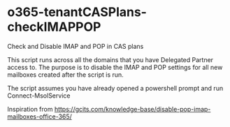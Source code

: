 # o365-tenantCASPlans-checkIMAPPOP
Check and Disable IMAP and POP in CAS plans

This script runs across all the domains that you have Delegated Partner access to. 
The purpose is to disable the IMAP and POP settings for all new mailboxes created after the script is run. 

The script assumes you have already opened a powershell prompt and run Connect-MsolService

Inspiration from https://gcits.com/knowledge-base/disable-pop-imap-mailboxes-office-365/

